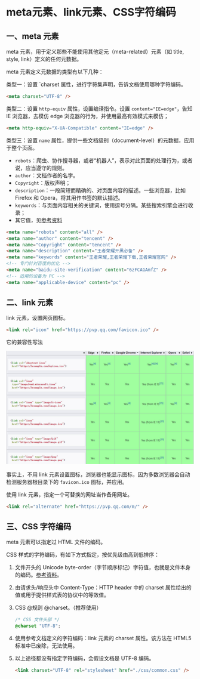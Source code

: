 # meta元素、link元素、CSS字符编码

## 一、meta 元素

meta 元素，用于定义那些不能使用其他定元（meta-related）元素（如 title, style, link）定义的任何元数据。

meta 元素定义元数据的类型有以下几种：

类型一：设置 `charset 属性，进行字符集声明，告诉文档使用哪种字符编码。

```html
<meta charset="UTF-8" />
```

类型二：设置 `http-equiv` 属性，设置编译指令。设置 `content="IE=edge"`，告知 IE 浏览器，去模仿 edge 浏览器的行为，并使用最高有效模式来模仿；

```html
<meta http-equiv="X-UA-Compatible" content="IE=edge" />
```

类型三：设置 `name` 属性，提供一些文档级别（document-level）的元数据，应用于整个页面。

- `robots`：爬虫、协作搜寻器，或者“机器人”，表示对此页面的处理行为，或者说，应当遵守的规则。
- `author`：文档作者的名字。
- `Copyright`：版权声明；
- `description`：一段简短而精确的、对页面内容的描述。一些浏览器，比如 Firefox 和 Opera，将其用作书签的默认描述。
- `keywords`：与页面内容相关的关键词，使用逗号分隔。某些搜索引擎会进行收录；
- 其它值，见[参考资料](https://developer.mozilla.org/zh-CN/docs/Web/HTML/Element/meta/name)

```html
<meta name="robots" content="all" />
<meta name="author" content="tencent" />
<meta name="Copyright" content="tencent" />
<meta name="description" content="王者荣耀开黑必备" />
<meta name="keywords" content="王者荣耀,王者荣耀下载,王者荣耀官网" />
<!-- 专门针对百度的优化 -->
<meta name="baidu-site-verification" content="6zFCAGAmfZ" />
<!-- 适用的设备为 PC -->
<meta name="applicable-device" content="pc" />
```

## 二、link 元素

link 元素，设置网页图标。

```html
<link rel="icon" href="https://pvp.qq.com/favicon.ico" />
```

它的兼容性写法

![link元素的兼容性写法](NodeAssets/link元素的兼容性写法.jpg)

事实上，不用 link 元素设置图标，浏览器也能显示图标，因为多数浏览器会自动检测服务器根目录下的 `favicon.ico` 图标，并应用。

使用 link 元素，指定一个可替换的网址当作备用网址。

```html
<link rel="alternate" href="https://pvp.qq.com/m/" />
```

## 三、CSS 字符编码

meta 元素可以指定过 HTML 文件的编码。

CSS 样式的字符编码，有如下方式指定，按优先级由高到低排序：

1. 文件开头的 Unicode byte-order（字节顺序标记）字符值，也就是文件本身的编码。[参考资料](https://en.wikipedia.org/wiki/Byte_order_mark)。

2. 由请求头/响应头中 Content-Type：HTTP header 中的 charset 属性给出的值或用于提供样式表的协议中的等效值。

3. CSS @规则 @charset。（推荐使用）

   ```css
   /* CSS 文件头部 */
   @charset "UTF-8";
   ```

4. 使用参考文档定义的字符编码：link 元素的 charset 属性。该方法在 HTML5 标准中已废除，无法使用。

5. 以上途径都没有指定字符编码，会假设文档是 UTF-8 编码。

   ```html
   <link charset="UTF-8" rel="stylesheet" href="./css/common.css" />
   ```
